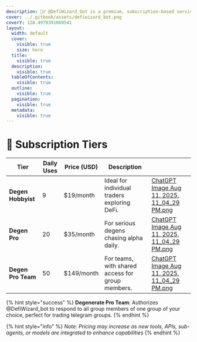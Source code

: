 ```yaml
---
description: 🧙‍♂️ @DefiWizard_bot is a premium, subscription-based service.
cover: ../.gitbook/assets/defiwizard_bot.png
coverY: 128.4970391069541
layout:
  width: default
  cover:
    visible: true
    size: hero
  title:
    visible: true
  description:
    visible: true
  tableOfContents:
    visible: true
  outline:
    visible: true
  pagination:
    visible: true
  metadata:
    visible: true
---
```


# 🥇 Subscription Tiers

<table data-view="cards" data-full-width="false"><thead><tr><th>Tier</th><th>Daily Uses</th><th>Price (USD)</th><th>Description</th><th data-hidden data-card-cover data-type="files"></th></tr></thead><tbody><tr><td><strong>Degen Hobbyist</strong></td><td>9</td><td>$19/month</td><td>Ideal for individual traders exploring DeFi.</td><td><a href="../.gitbook/assets/ChatGPT Image Aug 11, 2025, 11_04_29 PM.png">ChatGPT Image Aug 11, 2025, 11_04_29 PM.png</a></td></tr><tr><td><strong>Degen Pro</strong></td><td>20</td><td>$35/month</td><td>For serious degens chasing alpha daily.</td><td><a href="../.gitbook/assets/ChatGPT Image Aug 11, 2025, 11_04_29 PM.png">ChatGPT Image Aug 11, 2025, 11_04_29 PM.png</a></td></tr><tr><td><strong>Degen Pro Team</strong></td><td>50</td><td>$149/month</td><td>For teams, with shared access for group members.</td><td><a href="../.gitbook/assets/ChatGPT Image Aug 11, 2025, 11_04_29 PM.png">ChatGPT Image Aug 11, 2025, 11_04_29 PM.png</a></td></tr></tbody></table>

{% hint style="success" %}
**Degenerate Pro Team**: Authorizes @DefiWizard\_bot to respond to all group members of one group of your choice, perfect for trading telegram groups.
{% endhint %}

{% hint style="info" %}
_Note: Pricing may increase as new tools, APIs, sub-agents, or models are integrated to enhance capabilities_
{% endhint %}
